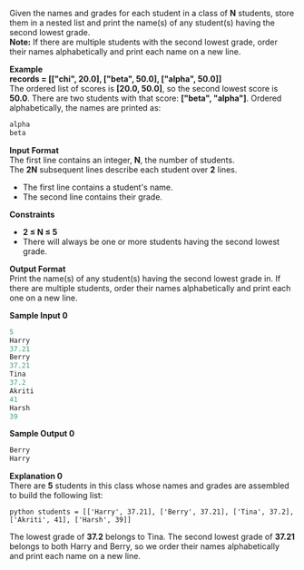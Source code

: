 Given the names and grades for each student in a class of **N** students, store them in a nested list and print the name(s) of any student(s) having the second lowest grade.  
**Note:** If there are multiple students with the second lowest grade, order their names alphabetically and print each name on a new line.

**Example**  
**records = [["chi", 20.0], ["beta", 50.0], ["alpha", 50.0]]**  
The ordered list of scores is **[20.0, 50.0]**, so the second lowest score is **50.0**. There are two students with that score: **["beta", "alpha"]**. Ordered alphabetically, the names are printed as:

```python
alpha
beta
```

**Input Format**  
The first line contains an integer, **N**, the number of students.  
The **2N** subsequent lines describe each student over **2** lines.
- The first line contains a student's name.
- The second line contains their grade.

**Constraints**
- **2 &le; N &le; 5**
- There will always be one or more students having the second lowest grade.

**Output Format**  
Print the name(s) of any student(s) having the second lowest grade in. If there are multiple students, order their names alphabetically and print each one on a new line.

**Sample Input 0**
```python
5
Harry
37.21
Berry
37.21
Tina
37.2
Akriti
41
Harsh
39
```

**Sample Output 0**
```python
Berry
Harry
```

**Explanation 0**  
There are **5** students in this class whose names and grades are assembled to build the following list:  

`python students = [['Harry', 37.21], ['Berry', 37.21], ['Tina', 37.2], ['Akriti', 41], ['Harsh', 39]]`  

The lowest grade of **37.2** belongs to Tina. The second lowest grade of **37.21** belongs to both Harry and Berry, so we order their names alphabetically and print each name on a new line.